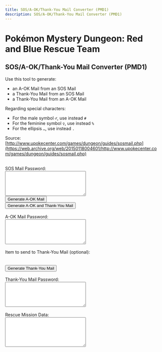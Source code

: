 ```yaml
---
title: SOS/A-OK/Thank-You Mail Converter (PMD1)
description: SOS/A-OK/Thank-You Mail Converter (PMD1)
---
```

# Pokémon Mystery Dungeon: Red and Blue Rescue Team
## SOS/A-OK/Thank-You Mail Converter (PMD1)
Use this tool to generate:
- an A-OK Mail from an SOS Mail
- a Thank-You Mail from an SOS Mail
- a Thank-You Mail from an A-OK Mail

Regarding special characters:
- For the male symbol `♂`, use instead `#`
- For the feminine symbol `♀`, use instead `%`
- For the ellipsis `…`, use instead `.`

Source: [http://www.upokecenter.com/games/dungeon/guides/sosmail.php](https://web.archive.org/web/20150118004601/http://www.upokecenter.com/games/dungeon/guides/sosmail.php)<br><br>

<script src="/assets/js/tools/PMD1/items-en.js" type="text/javascript">
</script>
<script src="/assets/js/tools/PMD1/pokemon-en.js" type="text/javascript">
</script>
<script type="text/javascript">
  let PasswordTooShort="The password was invalid because it contained fewer than 54 characters. Please re-enter the password as it appears in the game and try again."
  let NoPassword="No password was entered."
  let InvalidPasswordLong="The password was invalid. Please re-enter the password and try again."
  let NotSOSMail="The password given was not an SOS Mail password."
  let NotAOKMail="The password given was not an A-OK Mail password."
  let SOSMailEnteredInAOK="The password given appears to be an SOS Mail password instead of an A-OK Mail password. Do you want to generate an A-OK Mail from this password? If you do, select OK."
  let AOKMailEnteredInSOS="The password given appears to be an A-OK Mail password instead of an SOS Mail password. Do you want to generate a Thank-You Mail from this password? If you do, select OK."
  let BasementFloor="BXXF"
  let AboveGroundFloor="XXF"
  let InvalidPassword="The password is invalid."
  let DifficultyLine="Difficulty:"
  let IDLine="ID :"
  let PlaceLine="Place:"
  let ClientLine="Client:"
  let RescueChancesLine="Rescue chances:"
</script>
<script src="/assets/js/tools/PMD1/sosmail.js" type="text/javascript">
</script>
<script src="/assets/js/tools/PMD1/diff.js" type="text/javascript">
</script>
<script type="text/javascript">
    //<![CDATA[
    let AboveGround = [
        0, 0, 1, 1, 0, 1, 1, 1, 0, 1, 1, 1, 1, 1, 1, 0, 0, 1, 1, 0, 0, 0,
        1, 0, 0, 0, 0, 0, 0, 1, 0, 1, 0, 1, 1, 1, 0, 1, 0, 0, 0, 0, 0, 0,
        0, 0, 0, 0, 0, 0, 0, 0, 0, 1, 0, 0, 0, 0, 1, 0, 1, 0, 1, 0
    ]
    
    function IsAboveGround(d) {
        if (d >= AboveGround.length) return 1
        return AboveGround[d]
    }
    
    function showitems(name) {
        document.write("<select id=\"" + name + "\">");
        for (let i = 0; i < items.length; i++) {
            document.write("<option value=\"\">" + items[i] + " [" + i.toString(16) + "]</option>");
        }
        document.write("</select>");
    }
    
    function showpokemon(name) {
        document.write("<select id=\"" + name + "\">");
        for (let i = 0; i < pokemon.length; i++) {
            document.write("<option value=\"\">" + pokemon[i] + "</option>");
        }
        document.write("</select>");
    }
    
    
    let debug = 0
    
    function entrytopass(x) {
        x = x.replace(/[\n\s\r\'\"]/g, "")
            .replace(/[\u2642]/g, "#")
            .replace(/[\u2640]/g, "%")
            .replace(/[\{\(\[]m([a\u00e2]le?)?[\)\]\}]/gi, "#")
            .replace(/[\{\(\[]f(em(ale|elle)?)?[\)\]\}]/gi, "%")
            .replace(/[\{\(\[]w(eib(l(ich)?)?)?[\)\]\}]/gi, "%")
            .replace(/[\{\(\[]m(acho)?[\)\]\}]/gi, "#")
            .replace(/[\{\(\[]h(em(bra)?)?[\)\]\}]/gi, "%")
            .replace(/[\{\(\[]m[a\u00e4\u00c4]nn(l(ich)?)?[\)\]\}]/gi, "#")
            .replace(/[\{\(\[]\.\.?\.?[\)\]\}]/g, ".")
            .replace(/[\{\(\[][\u2026][\)\]\}]/g, ".")
            .replace(/[\u2026]/g, ".")
            .toUpperCase()
        testx = x.replace(/\.\.\./g, ".")
        if (testx.length == 54)
            x = testx
        return x
    }
    
    function formatpass(x) {
        x = entrytopass(x)
        return x.substr(0, 5) + " " +
            x.substr(5, 8) + " " +
            x.substr(13, 5) + "\r\n" +
            x.substr(18, 5) + " " +
            x.substr(23, 8) + " " +
            x.substr(31, 5) + "\r\n" +
            x.substr(36, 5) + " " +
            x.substr(41, 8) + " " +
            x.substr(49, 5) + "\r\n"
    }
    
    let baditems = "EDEEEFB1E924D8D2B0DC323334C2ECF0"
    
    function option(x) {
        return parseInt(x.value)
    }
    
    function isbaditem(x) {
        if (x >= 0xF0) return 0
        for (let i = 0; i < baditems.length / 2; i++) {
            if (x == c2c(baditems, i))
                return 1
        }
        return 0
    }
    
    function showrewards(name){
        document.write("<select id=\""+name+"\">");
        for(let i=0;i<items.length;i++){
            if(!isbaditem(i)){
                document.write("<option value=\""+i+"\">"+items[i]
                    //      +" ["+i.toString(16)+"]"
                    +
                    "</option>");
            }
        }
        document.write("</select>");
    }

    function decodemission(pass) {
        let diffstring = "EDCBAS*"
        let client = pass[12] | (pass[13] << 8)
        let clientname = ""
        for (let i = 0; i < 10; i++) {
            if (pass[20 + i] == 0) break
            clientname += String.fromCharCode(pass[20 + i])
        }
        let clientstr = ClientLine + " " + clientname + " (" + pokemon[client] + ")"
        let placestr = PlaceLine + " " + dungeons[pass[4]] + " "
        if (IsAboveGround(pass[4]))
            placestr += AboveGroundFloor.replace("XX", pass[5])
        else
            placestr += BasementFloor.replace("XX", pass[5])
        let id = pass[16] | (pass[17] << 8)
        let idstr = IDLine + " " + (id % 10000) + "\r\n" +
            RescueChancesLine + " " + pass[44] + "\r\n" +
            DifficultyLine + " " + diffstring.charAt(GetDifficulty(0, pass[4], pass[5]))
        return clientstr + "\r\n" + placestr + "\r\n" + idstr + "\r\n"
    }
    
    function genmailex(mail, flags, mailtype) {
        let pass = []
        let x = entrytopass(mail)
        if (x.length == 0) {
            alert(NoPassword)
            return 0
        }
        if (x.length < 54) {
            alert(PasswordTooShort)
            return 0
        }
        if (!convertpass(x, pass)) {
            alert(InvalidPasswordLong)
            return 0
        } else if (pass[0] != mailtype) {
            if (mailtype == 1) {
                if (pass[0] == 4) {
                    if (confirm(AOKMailEnteredInSOS)) {
                        flags = 2;
                        document.getElementById("aok").value = formatpass(x);
                    } else {
                        return 0;
                    }
                } else {
                    alert(NotSOSMail)
                    return 0
                }
            } else if (mailtype == 4) {
                if (pass[0] == 1) {
                    if (confirm(SOSMailEnteredInAOK)) {
                        flags = 1;
                        document.getElementById("sos").value = formatpass(x);
                    } else {
                        return 0;
                    }
                } else {
                    alert(NotAOKMail)
                    return 0
                }
            }
        }
        document.getElementById("mission").value = decodemission(pass)
        if (flags & 1) {
            pass[0] = 4 //A-OK mail ID
            pass[40] = pass[36]
            pass[41] = pass[37]
            pass[42] = pass[38]
            pass[43] = pass[39]
            pass[44] = pass[44] - 1 //rescue chances left
            //web.archive.org/web/20080913124421/http://works even if line below is commented out
            document.getElementById("aok").value = formatpass(datatopass(pass))
        }
        if (flags & 2) {
            let itemidx = option(document.getElementById("item"))
            pass[0] = 5 //Thank-You mail ID
            if (itemidx) {
                pass[33] = 1
                pass[34] = itemidx & 0xFF
                pass[35] = (itemidx >> 8) & 0xFF
            }
            document.getElementById("ty").value = formatpass(datatopass(pass))
        }
        return 1
    }
    
    function genaok() {
        if (genmailex(document.getElementById("sos").value, 1, 1)) {
            document.getElementById("sos").value = formatpass(document.getElementById("sos").value)
        }
    }
    
    function genaokty() {
        if (genmailex(document.getElementById("sos").value, 3, 1)) {
            document.getElementById("sos").value = formatpass(document.getElementById("sos").value)
        }
    }
    
    function genty() {
        if (genmailex(document.getElementById("aok").value, 2, 4)) {
            document.getElementById("aok").value = formatpass(document.getElementById("aok").value)
        }
    }
    
    function decsos() {
        let x = entrytopass(document.getElementById("sos").value)
        let pass = []
        if (!convertpass(x, pass)) {
            alert(InvalidPassword)
        } else {
            x = datatopass(pass)
            document.getElementById("sos").value = formatpass(x)
            if (debug) {
                document.getElementById("data").value = tostr(pass)
            }
        }
    }
    
    function encsos() {
        let pass = document.getElementById("data").value.split(",")
        for (let i = 0; i < pass.length; i++) {
            pass[i] = parseInt(pass[i], 16)
        }
        x = datatopass(pass)
        document.getElementById("sos").value = formatpass(x)
        if (debug) {
            document.getElementById("data").value = tostr(pass)
        }
    }
    //]]>
</script>

<p>SOS Mail Password:
  <br>
  <textarea id="sos" cols="30" rows="5"></textarea>
  <br>
  <script type="text/javascript">
    /*
    if (debug) {
      document.write('<input type="button" value="Decode SOS Mail" onclick="decsos()"/><br>')
      document.write('<textarea id="data" cols="30" rows="6"></textarea><br>')
      document.write('<input type="button" value="Encode SOS Mail" onclick="encsos()"/><br>')
    }
    */
  </script>
  <input type="button" value="Generate A-OK Mail" onclick="genaok(this.form)" />
  <br>
  <input type="button" value="Generate A-OK and Thank-You Mail" onclick="genaokty()" />
  <br>
  <br>
  A-OK Mail Password:
  <br>
  <textarea id="aok" cols="30" rows="5"></textarea>
  <br>
  <br>
  Item to send to Thank-You Mail (optional):
  <br>
  <script type="text/javascript">
    showrewards("item")
  </script>
  <br>
  <br>
  <input type="button" value="Generate Thank-You Mail" onclick="genty(this.form)" />
  <br>
  <br>
  Thank-You Mail Password:
  <br>
  <textarea id="ty" cols="30" rows="5"></textarea>
  <br>
  <br>
  Rescue Mission Data:
  <br>
  <textarea id="mission" cols="30" rows="6"></textarea>
</p>
